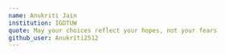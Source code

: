 ```yaml
---
name: Anukriti Jain
institution: IGDTUW
quote: May your choices reflect your hopes, not your fears
github_user: Anukriti2512
---
```


